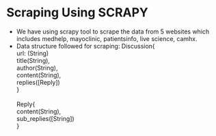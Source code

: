 # Scraping Using SCRAPY
* We have using scrapy tool to scrape the data from 5 websites which includes medhelp, mayoclinic, patientsinfo, live science, camhx.
* Data structure followed for scraping:
  Discussion{
    <br>url: (String)
    <br>title(String),
    <br>author(String),
    <br>content(String),
    <br>replies([Reply])
    <br>}
  <br>
  <br>Reply{
    <br>content(String),
    <br>sub_replies([String])
  <br>}

